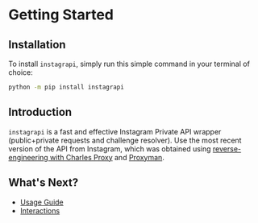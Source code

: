 # Getting Started

## Installation

To install `instagrapi`, simply run this simple command in your terminal of choice:

```bash
python -m pip install instagrapi
```

## Introduction

`instagrapi` is a fast and effective Instagram Private API wrapper (public+private requests and challenge resolver). Use the most recent version of the API from Instagram, which was obtained using [reverse-engineering with Charles Proxy](https://adw0rd.com/2020/03/26/sniffing-instagram-charles-proxy/en/) and [Proxyman](https://proxyman.io/).

## What's Next?

* [Usage Guide](usage-guide/fundamentals.md)
* [Interactions](usage-guide/interactions.md)

[docs-main]: index.md
